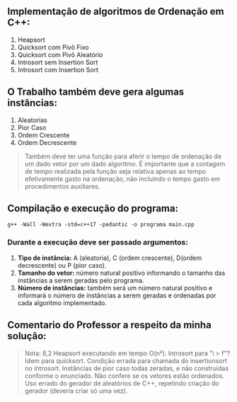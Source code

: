 ## Implementação de algoritmos de Ordenação em C++:
1. Heapsort
2. Quicksort com Pivô Fixo
3. Quicksort com Pivô Aleatório
4. Introsort sem Insertion Sort
5. Introsort com Insertion Sort 

## O Trabalho também deve gera algumas instâncias:
1. Aleatorias
2. Pior Caso 
3. Ordem Crescente
4. Ordem Decrescente

>Também deve ter uma função para aferir o tempo de ordenação de um dado vetor por um dado algoritmo.
>É importante que a contagem de tempo realizada pela função seja relativa apenas ao tempo efetivamente
>gasto na ordenação, não incluindo o tempo gasto em procedimentos auxiliares.

## Compilação e execução do programa:
`g++ -Wall -Wextra -std=c++17 -pedantic -o programa main.cpp`

### Durante a execução deve ser passado argumentos:
1. **Tipo de instância:** A (aleatoria), C (ordem crescente), D(ordem decrescente) ou P (pior caso).
2. **Tamanho do vetor:** número natural positivo informando o tamanho das instâncias a serem geradas 
   pelo programa.
3. **Número de instâncias:** também será um número natural positivo e informará o número de instâncias a
   serem geradas e ordenadas por cada algoritmo implementado.

## Comentario do Professor a respeito da minha solução:
>Nota: 8,2 Heapsort executando em tempo O(n²). Introsort para "i > f"? Idem para quicksort. Condição errada para chamada do insertionsort no introsort. Instâncias de pior caso todas zeradas, e não construídas conforme o enunciado. Não confere se os vetores estão ordenados. Uso errado do gerador de aleatórios de C++, repetindo criação do gerador (deveria criar só uma vez).
